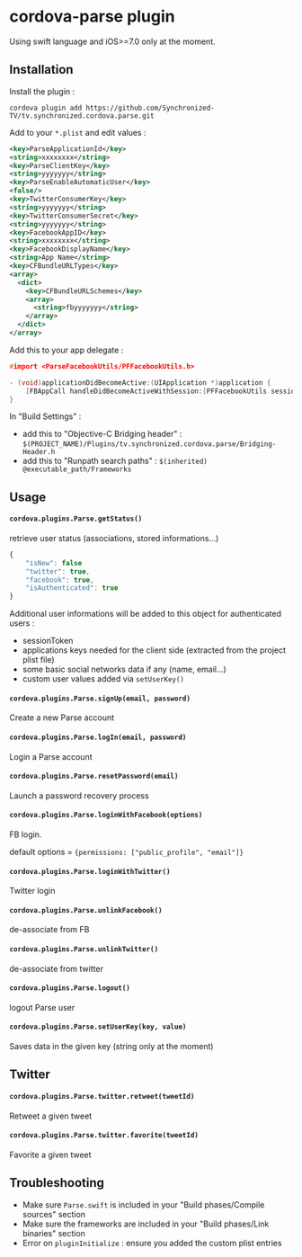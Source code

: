 # cordova-parse plugin

Using swift language and iOS>=7.0 only at the moment.


## Installation 

Install the plugin :

`cordova plugin add https://github.com/Synchronized-TV/tv.synchronized.cordova.parse.git`

Add to your `*.plist` and edit values :

```xml
<key>ParseApplicationId</key>
<string>xxxxxxxx</string>
<key>ParseClientKey</key>
<string>yyyyyyy</string>
<key>ParseEnableAutomaticUser</key>
<false/>
<key>TwitterConsumerKey</key>
<string>yyyyyyy</string>
<key>TwitterConsumerSecret</key>
<string>yyyyyyy</string>
<key>FacebookAppID</key>
<string>xxxxxxxx</string>
<key>FacebookDisplayName</key>
<string>App Name</string>
<key>CFBundleURLTypes</key>
<array>
  <dict>
    <key>CFBundleURLSchemes</key>
    <array>
      <string>fbyyyyyyy</string>
    </array>
  </dict>
</array>
```

Add this to your app delegate : 

```c
#import <ParseFacebookUtils/PFFacebookUtils.h>

- (void)applicationDidBecomeActive:(UIApplication *)application {
    [FBAppCall handleDidBecomeActiveWithSession:[PFFacebookUtils session]];
}
```

In "Build Settings" :

 - add this to "Objective-C Bridging header" : `$(PROJECT_NAME)/Plugins/tv.synchronized.cordova.parse/Bridging-Header.h`
 - add this to "Runpath search paths" : `$(inherited) @executable_path/Frameworks`

## Usage

#### `cordova.plugins.Parse.getStatus()`

retrieve user status (associations, stored informations...)

```js
{
    "isNew": false
    "twitter": true,
    "facebook": true,
    "isAuthenticated": true
}
```

Additional user informations will be added to this object for authenticated users :
 - sessionToken
 - applications keys needed for the client side (extracted from the project plist file)
 - some basic social networks data if any (name, email...)
 - custom user values added via `setUserKey()`


#### `cordova.plugins.Parse.signUp(email, password)`

Create a new Parse account

#### `cordova.plugins.Parse.logIn(email, password)`

Login a Parse account

#### `cordova.plugins.Parse.resetPassword(email)`

Launch a password recovery process

#### `cordova.plugins.Parse.loginWithFacebook(options)`

FB login.

default options = `{permissions: ["public_profile", "email"]}`

#### `cordova.plugins.Parse.loginWithTwitter()`

Twitter login

#### `cordova.plugins.Parse.unlinkFacebook()`

de-associate from FB

#### `cordova.plugins.Parse.unlinkTwitter()`

de-associate from twitter

#### `cordova.plugins.Parse.logout()`

logout Parse user

#### `cordova.plugins.Parse.setUserKey(key, value)`

Saves data in the given key (string only at the moment)

## Twitter

#### `cordova.plugins.Parse.twitter.retweet(tweetId)`

Retweet a given tweet

#### `cordova.plugins.Parse.twitter.favorite(tweetId)`

Favorite a given tweet

## Troubleshooting

 - Make sure `Parse.swift` is included in your "Build phases/Compile sources" section
 - Make sure the frameworks are included in your "Build phases/Link binaries" section
 - Error on `pluginInitialize` : ensure you added the custom plist entries
